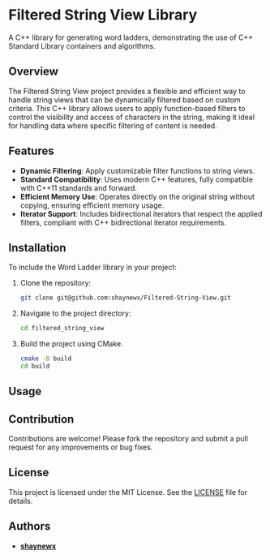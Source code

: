 # Filtered String View Library

A C++ library for generating word ladders, demonstrating the use of C++ Standard Library containers and algorithms.

## Overview
The Filtered String View project provides a flexible and efficient way to handle string views that can be dynamically filtered based on custom criteria. This C++ library allows users to apply function-based filters to control the visibility and access of characters in the string, making it ideal for handling data where specific filtering of content is needed.

## Features
- **Dynamic Filtering**: Apply customizable filter functions to string views.
- **Standard Compatibility**: Uses modern C++ features, fully compatible with C++11 standards and forward.
- **Efficient Memory Use**: Operates directly on the original string without copying, ensuring efficient memory usage.
- **Iterator Support**: Includes bidirectional iterators that respect the applied filters, compliant with C++ bidirectional iterator requirements.


## Installation

To include the Word Ladder library in your project:

1. Clone the repository:
    ```sh
    git clone git@github.com:shaynewx/Filtered-String-View.git
    ```
2. Navigate to the project directory:
    ```sh
    cd filtered_string_view
    ```

3. Build the project using CMake.
    ```sh
    cmake -B build
    cd build 
    ```


## Usage







## Contribution

Contributions are welcome! Please fork the repository and submit a pull request for any improvements or bug fixes.

## License

This project is licensed under the MIT License. See the [LICENSE](LICENSE) file for details.

## Authors
- **[shaynewx](https://github.com/shaynewx)**
